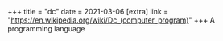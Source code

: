 +++
title = "dc"
date = 2021-03-06
[extra]
link = "https://en.wikipedia.org/wiki/Dc_(computer_program)"
+++
A programming language

